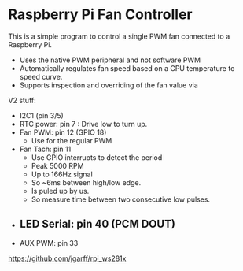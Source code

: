 # Raspberry Pi Fan Controller

This is a simple program to control a single PWM fan connected to a Raspberry Pi.

- Uses the native PWM peripheral and not software PWM
- Automatically regulates fan speed based on a CPU temperature to speed curve.
- Supports inspection and overriding of the fan value via 


V2 stuff:

- I2C1 (pin 3/5)
- RTC power: pin 7 : Drive low to turn up.
- Fan PWM: pin 12 (GPIO 18)
    - Use for the regular PWM
- Fan Tach: pin 11
    - Use GPIO interrupts to detect the period
    - Peak 5000 RPM
    - Up to 166Hz signal 
    - So ~6ms between high/low edge.
    - Is puled up by us.
    - So measure time between two consecutive low pulses.
- LED Serial: pin 40 (PCM DOUT)
    - 
- AUX PWM: pin 33


https://github.com/jgarff/rpi_ws281x
